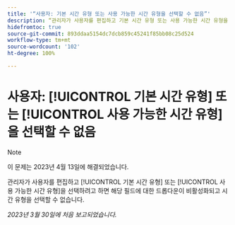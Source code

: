 ```yaml
---
title: '“사용자: 기본 시간 유형 또는 사용 가능한 시간 유형을 선택할 수 없음”'
description: “관리자가 사용자를 편집하고 기본 시간 유형 또는 사용 가능한 시간 유형을 선택하려고 하면 해당 필드에 대한 드롭다운이 비활성화되고 시간 유형을 선택할 수 없습니다. ”
hidefromtoc: true
source-git-commit: 893ddaa5154dc7dcb859c45241f85bb08c25d524
workflow-type: tm+mt
source-wordcount: '102'
ht-degree: 100%

---
```



# 사용자: [!UICONTROL 기본 시간 유형] 또는 [!UICONTROL 사용 가능한 시간 유형]을 선택할 수 없음

>[!NOTE]
>
>이 문제는 2023년 4월 13일에 해결되었습니다.

관리자가 사용자를 편집하고 [!UICONTROL 기본 시간 유형] 또는 [!UICONTROL 사용 가능한 시간 유형]을 선택하려고 하면 해당 필드에 대한 드롭다운이 비활성화되고 시간 유형을 선택할 수 없습니다.

_2023년 3월 30일에 처음 보고되었습니다._

